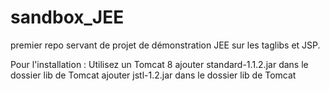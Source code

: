 # sandbox_JEE
premier repo servant de projet de démonstration JEE sur les taglibs et JSP.

Pour l'installation :
Utilisez un Tomcat 8
ajouter standard-1.1.2.jar dans le dossier lib de Tomcat
ajouter jstl-1.2.jar dans le dossier lib de Tomcat
